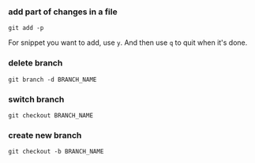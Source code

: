 ### add part of changes in a file

```
git add -p
```

For snippet you want to add, use `y`. And then use `q` to quit when it's done.

### delete branch

```
git branch -d BRANCH_NAME
```

### switch branch

```
git checkout BRANCH_NAME
```

### create new branch

```
git checkout -b BRANCH_NAME
```
